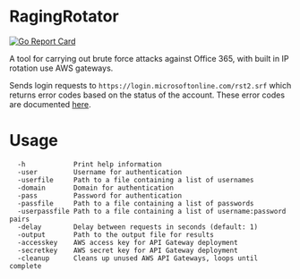 
# RagingRotator
[![Go Report Card](https://goreportcard.com/badge/github.com/nickzer0/RagingRotator)](https://goreportcard.com/report/github.com/nickzer0/RagingRotator)


A tool for carrying out brute force attacks against Office 365, with built in IP rotation use AWS gateways.

Sends login requests to `https://login.microsoftonline.com/rst2.srf` which returns error codes based on the status of the account. These error codes are documented [here](https://learn.microsoft.com/en-us/entra/identity-platform/reference-error-codes#aadsts-error-codes).

# Usage
```
  -h            Print help information
  -user         Username for authentication
  -userfile     Path to a file containing a list of usernames
  -domain       Domain for authentication
  -pass         Password for authentication
  -passfile     Path to a file containing a list of passwords
  -userpassfile Path to a file containing a list of username:password pairs
  -delay        Delay between requests in seconds (default: 1)
  -output       Path to the output file for results
  -accesskey    AWS access key for API Gateway deployment
  -secretkey    AWS secret key for API Gateway deployment
  -cleanup		Cleans up unused AWS API Gateways, loops until complete
```
